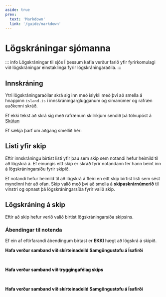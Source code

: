 ```yaml
---
aside: true
prev:
  text: 'Markdown'
  link: '/guide/markdown'
---    
```




# Lögskráningar sjómanna

::: info Lögskráningar til sjós
Í þessum kafla verður farið yfir fyrirkomulagi við lögskráningar einstaklinga fyrir lögskráningaraðila.
:::

## Innskráning

Ytri lögskráningaraðilar skrá sig inn með íslykli með því að smella á hnappinn `island.is` í innskráningarglugganum og símanúmer og rafræn auðkenni skráð. 

Ef ekki tekst að skrá sig með rafrænum skilríkjum sendið þá tölvupóst á [Skútan](mailto:skutan@samgongustofa.is)

Ef sækja þarf um aðgang smellið hér: 



## Listi yfir skip

Eftir innskráningu birtist listi yfir þau sem skip sem notandi hefur heimild til að lögskrá á. Ef einungis eitt skip er skráð fyrir notandann fer hann beint inn á lögskráningarsíðu fyrir skipið.

<!-- <figure>
  <img src='/images/log/log-skipalisti.png'>
  <figcaption>Skip sem lögskráningaraðili hefur leyfi til þess að lögskrá á</figcaption>
</figure> -->

Ef notandi hefur heimild til að lögskrá á fleiri en eitt skip birtist listi sem sést myndinni hér að ofan. Skip valið með því að smella á **skipaskrárnúmerið** til vinstri og opnast þá lögskráningarsíða fyrir valið skip.



## Lögskráning á skip

Eftir að skip hefur verið valið birtist lögskráningarsíða skipsins.

<!-- <figure>
  <img src='/images/log/log-logskra.png'>
  <figcaption>Lögskráningarsíða skips.</figcaption>
</figure>
 -->

### Ábendingar til notenda

Ef ein af eftirfarandi ábendingum birtast er **EKKI** hægt að lögskrá á skipið. 

<Badge text="Haffæriskírteini ógilt" style="background: #ffc107 !important; color: black;"/>

**Hafa verður samband við skírteinadeild Samgöngustofu á Ísafirði**

<br/>
<Badge text="Vantar áhafnatryggingu" style="background: #ffc107 !important; color: black;"/>

**Hafa verður samband við tryggingafélag skips**

<br/>
<Badge text="Farþegaleyfi ógilt" style="background: #ffc107 !important; color: black;"/>

**Hafa verður samband við skírteinadeild Samgöngustofu á Ísafirði**




    